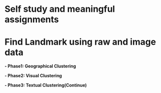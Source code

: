 # Self study and meaningful assignments
# Find Landmark using raw and image data
**- Phase1: Geographical Clustering**

**- Phase2: Visual Clustering**

**- Phase3: Textual Clustering(Continue)**
